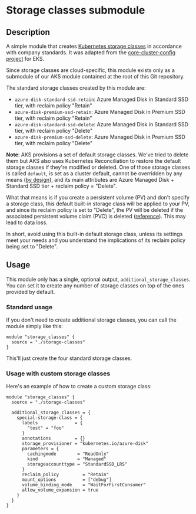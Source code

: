 # Storage classes submodule

## Description

A simple module that creates [Kubernetes storage classes](https://kubernetes.io/docs/concepts/storage/storage-classes/) in accordance with company standards. It was adapted from the [core-cluster-config project](https://gitlab.b2b.regn.net/kubernetes/reference-code/core-cluster-config/-/tree/cb0b4918eefce482d275bb878ba577378a835fbc/common/storage) for EKS.

Since storage classes are cloud-specific, this module exists only as a submodule of our AKS module contained at the root of this Git repository.

The standard storage classes created by this module are:

- `azure-disk-standard-ssd-retain`: Azure Managed Disk in Standard SSD tier, with reclaim policy "Retain"
- `azure-disk-premium-ssd-retain`: Azure Managed Disk in Premium SSD tier, with reclaim policy "Retain"
- `azure-disk-standard-ssd-delete`: Azure Managed Disk in Standard SSD tier, with reclaim policy "Delete"
- `azure-disk-premium-ssd-delete`: Azure Managed Disk in Premium SSD tier, with reclaim policy "Delete"

**Note**: AKS provisions a set of default storage classes. We've tried to delete them but AKS also uses Kubernetes Reconciliation to restore the default storage classes if they're modified or deleted. One of those storage classes is called `default`, is set as a cluster default, cannot be overridden by any means ([by design](https://docs.microsoft.com/en-us/azure/aks/concepts-storage#storage-classes)), and its main attributes are Azure Managed Disk + Standard SSD tier + reclaim policy = "Delete". 

What that means is if you create a persistent volume (PV) and don't specify a storage class, this default built-in storage class will be applied to your PV, and since its reclaim policy is set to "Delete", the PV will be deleted if the associated persistent volume claim (PVC) is deleted ([reference](https://kubernetes.io/docs/tasks/administer-cluster/change-pv-reclaim-policy/)). This may lead to data loss.

In short, avoid using this built-in default storage class, unless its settings meet your needs and you understand the implications of its reclaim policy being set to "Delete". 

## Usage

This module only has a single, optional output, `additional_storage_classes`. You can set it to create any number of storage classes on top of the ones provided by default.

### Standard usage

If you don't need to create additional storage classes, you can call the module simply like this:

```hcl
module "storage_classes" {
  source = "./storage-classes"
}
```

This'll just create the four standard storage classes.

### Usage with custom storage classes

Here's an example of how to create a custom storage class:

```hcl
module "storage_classes" {
  source = "./storage-classes"

  additional_storage_classes = {
    special-storage-class = {
      labels              = {
        "test" = "foo"
      }
      annotations         = {}
      storage_provisioner = "kubernetes.io/azure-disk"
      parameters = {
        cachingmode        = "ReadOnly"
        kind               = "Managed"
        storageaccounttype = "StandardSSD_LRS"
      }
      reclaim_policy         = "Retain"
      mount_options          = ["debug"]
      volume_binding_mode    = "WaitForFirstConsumer"
      allow_volume_expansion = true
    }
  }
}
```